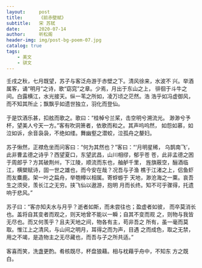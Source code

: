 ```yaml
---
layout:     post
title:      《前赤壁赋》
subtitle:   宋 苏轼
date:       2020-07-14
author:     听松阁
header-img: img/post-bg-poem-07.jpg
catalog: true
tags:
    - 美文
    - 骈文
---
```


   壬戌之秋，七月既望，苏子与客泛舟游于赤壁之下。清风徐来，水波不
兴。举酒属客，诵“明月”之诗，歌“窈窕”之章。少焉，月出于东山之上，
徘徊于斗牛之间。白露横江，水光接天。纵一苇之所如，凌万顷之茫然。浩
浩乎如冯虚御风，而不知其所止；飘飘乎如遗世独立，羽化而登仙。
<br><br>
     于是饮酒乐甚，扣舷而歌之。歌曰：“桂棹兮兰桨，击空明兮溯流光。
渺渺兮予杯，望美人兮天一方。”客有吹洞箫者，依歌而和之。其声呜呜然，
如怨如慕，如泣如诉，余音袅袅，不绝如缕。舞幽壑之潜蛟，泣孤舟之嫠妇。
<br><br>
     苏子愀然，正襟危坐而问客曰：“何为其然也？”客曰：“‘月明星稀，
乌鹊南飞’，此非曹孟德之诗乎？西望夏口，东望武昌，山川相缪，郁乎苍
苍，此非孟德之困于周郎乎？方其破荆州，下江陵，顺流而东也，舳舻千里，
旌旗蔽空，酾酒临江，横槊赋诗，固一世之雄也，而今安在哉？况吾与子渔
樵于江渚之上，侣鱼虾而友麋鹿。架一叶之扁舟，举匏樽以相属。寄蜉蝣于
天地，渺沧海之一粟。哀吾生之须臾，羡长江之无穷。挟飞仙以遨游，抱明
月而长终。知不可乎骤得，托遗响于悲风。”
<br><br>
     苏子曰：“客亦知夫水与月乎？逝者如斯，而未尝往也；盈虚者如彼，
而卒莫消长也。盖将自其变者而观之，则天地曾不能以一瞬；自其不变而观
之，则物与我皆无尽也。而又何羡乎？且夫天地之间，物各有主，苟非吾之
所有，虽一毫而莫取。惟江上之清风，与山间之明月，耳得之而为声，目遇
之而成色，取之无禁，用之不竭，是造物主之无尽藏也，而吾与子之所共适。”
<br><br>
     客喜而笑，洗盏更酌。肴核既尽，杯盘狼藉。相与枕藉乎舟中，不知东
方之既白。

